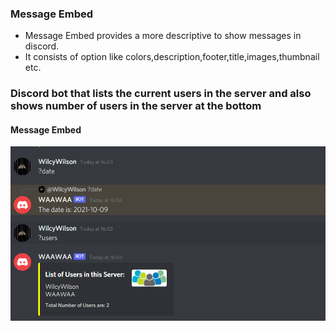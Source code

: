 ### Message Embed

- Message Embed provides a more descriptive to show messages in discord.
- It consists of option like colors,description,footer,title,images,thumbnail etc.

### Discord bot that lists the current users in the server and also shows number of users in the server at the bottom

#### Message Embed
![Embed](embed.png)


